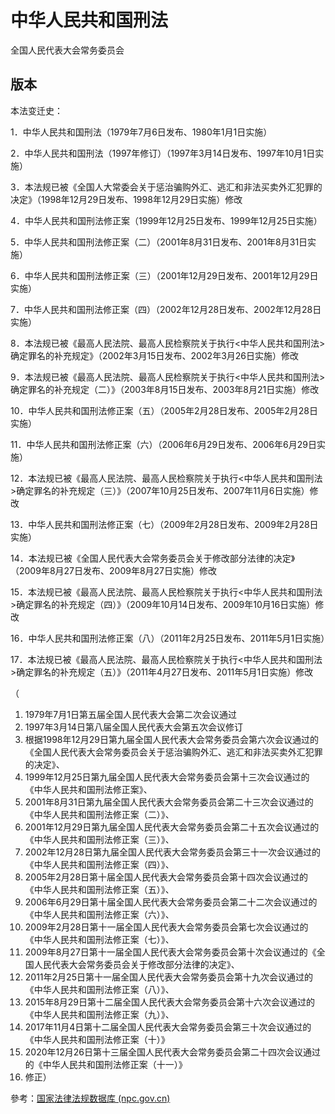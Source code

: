 # 中华人民共和国刑法

全国人民代表大会常务委员会



## 版本

本法变迁史：

1．中华人民共和国刑法（1979年7月6日发布、1980年1月1日实施）

2．中华人民共和国刑法（1997年修订）（1997年3月14日发布、1997年10月1日实施）

3．本法规已被《全国人大常委会关于惩治骗购外汇、逃汇和非法买卖外汇犯罪的决定》（1998年12月29日发布、1998年12月29日实施）修改

4．中华人民共和国刑法修正案（1999年12月25日发布、1999年12月25日实施）

5．中华人民共和国刑法修正案（二）（2001年8月31日发布、2001年8月31日实施）

6．中华人民共和国刑法修正案（三）（2001年12月29日发布、2001年12月29日实施）

7．中华人民共和国刑法修正案（四）（2002年12月28日发布、2002年12月28日实施）

8．本法规已被《最高人民法院、最高人民检察院关于执行<中华人民共和国刑法>确定罪名的补充规定》（2002年3月15日发布、2002年3月26日实施）修改

9．本法规已被《最高人民法院、最高人民检察院关于执行<中华人民共和国刑法>确定罪名的补充规定（二）》（2003年8月15日发布、2003年8月21日实施）修改

10．中华人民共和国刑法修正案（五）（2005年2月28日发布、2005年2月28日实施）

11．中华人民共和国刑法修正案（六）（2006年6月29日发布、2006年6月29日实施）

12．本法规已被《最高人民法院、最高人民检察院关于执行<中华人民共和国刑法>确定罪名的补充规定（三）》（2007年10月25日发布、2007年11月6日实施）修改

13．中华人民共和国刑法修正案（七）（2009年2月28日发布、2009年2月28日实施）

14．本法规已被《全国人民代表大会常务委员会关于修改部分法律的决定》（2009年8月27日发布、2009年8月27日实施）修改

15．本法规已被《最高人民法院、最高人民检察院关于执行<中华人民共和国刑法>确定罪名的补充规定（四）》（2009年10月14日发布、2009年10月16日实施）修改

16．中华人民共和国刑法修正案（八）（2011年2月25日发布、2011年5月1日实施）

17．本法规已被《最高人民法院、最高人民检察院关于执行<中华人民共和国刑法>确定罪名的补充规定（五）》（2011年4月27日发布、2011年5月1日实施）修改



（

1. 1979年7月1日第五届全国人民代表大会第二次会议通过　
2. 1997年3月14日第八届全国人民代表大会第五次会议修订　
3. 根据1998年12月29日第九届全国人民代表大会常务委员会第六次会议通过的《全国人民代表大会常务委员会关于惩治骗购外汇、逃汇和非法买卖外汇犯罪的决定》、
4. 1999年12月25日第九届全国人民代表大会常务委员会第十三次会议通过的《中华人民共和国刑法修正案》、
5. 2001年8月31日第九届全国人民代表大会常务委员会第二十三次会议通过的《中华人民共和国刑法修正案（二）》、
6. 2001年12月29日第九届全国人民代表大会常务委员会第二十五次会议通过的《中华人民共和国刑法修正案（三）》、
7. 2002年12月28日第九届全国人民代表大会常务委员会第三十一次会议通过的《中华人民共和国刑法修正案（四）》、
8. 2005年2月28日第十届全国人民代表大会常务委员会第十四次会议通过的《中华人民共和国刑法修正案（五）》、
9. 2006年6月29日第十届全国人民代表大会常务委员会第二十二次会议通过的《中华人民共和国刑法修正案（六）》、
10. 2009年2月28日第十一届全国人民代表大会常务委员会第七次会议通过的《中华人民共和国刑法修正案（七）》、
11. 2009年8月27日第十一届全国人民代表大会常务委员会第十次会议通过的《全国人民代表大会常务委员会关于修改部分法律的决定》、
12. 2011年2月25日第十一届全国人民代表大会常务委员会第十九次会议通过的《中华人民共和国刑法修正案（八）》、
13. 2015年8月29日第十二届全国人民代表大会常务委员会第十六次会议通过的《中华人民共和国刑法修正案（九）》、
14. 2017年11月4日第十二届全国人民代表大会常务委员会第三十次会议通过的《中华人民共和国刑法修正案（十）》
15. 2020年12月26日第十三届全国人民代表大会常务委员会第二十四次会议通过的《中华人民共和国刑法修正案（十一）》
16. 修正）





參考：[国家法律法规数据库 (npc.gov.cn)](https://flk.npc.gov.cn/list.html?sort=true&type=flfg&xlwj=07)

